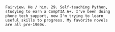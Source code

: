 
      Fairview. He / him. 29. Self-teaching Python, 
      studying to earn a CompTIA A+. I've been doing
      phone tech support, now I'm trying to learn
      useful skills to progress. My favorite novels
      are all pre-1960s.
